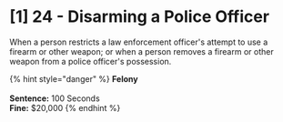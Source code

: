 # \[1] 24 - Disarming a Police Officer

When a person restricts a law enforcement officer's attempt to use a firearm or other weapon; or when a person removes a firearm or other weapon from a police officer's possession.&#x20;

{% hint style="danger" %}
**Felony**\
\
**Sentence:** 100 Seconds\
**Fine:** $20,000
{% endhint %}
